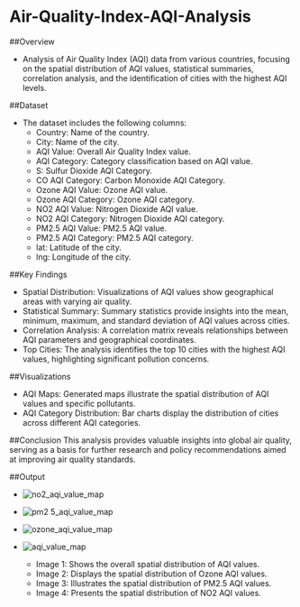 # Air-Quality-Index-AQI-Analysis

##Overview
  - Analysis of Air Quality Index (AQI) data from various countries, focusing on the spatial distribution of AQI values, statistical summaries, correlation analysis, and the identification of cities with the highest AQI levels.
  
##Dataset
  - The dataset includes the following columns:
      - Country: Name of the country.
      - City: Name of the city.
      - AQI Value: Overall Air Quality Index value.
      - AQI Category: Category classification based on AQI value.
      - S: Sulfur Dioxide AQI Category.
      - CO AQI Category: Carbon Monoxide AQI Category.
      - Ozone AQI Value: Ozone AQI value.
      - Ozone AQI Category: Ozone AQI category.
      - NO2 AQI Value: Nitrogen Dioxide AQI value.
      - NO2 AQI Category: Nitrogen Dioxide AQI category.
      - PM2.5 AQI Value: PM2.5 AQI value.
      - PM2.5 AQI Category: PM2.5 AQI category.
      - lat: Latitude of the city.
      - lng: Longitude of the city.
    
##Key Findings
  - Spatial Distribution: Visualizations of AQI values show geographical areas with varying air quality.
  - Statistical Summary: Summary statistics provide insights into the mean, minimum, maximum, and standard deviation of AQI values across cities.
  - Correlation Analysis: A correlation matrix reveals relationships between AQI parameters and geographical coordinates.
  - Top Cities: The analysis identifies the top 10 cities with the highest AQI values, highlighting significant pollution concerns.

##Visualizations
  - AQI Maps: Generated maps illustrate the spatial distribution of AQI values and specific pollutants.
  - AQI Category Distribution: Bar charts display the distribution of cities across different AQI categories.

##Conclusion
This analysis provides valuable insights into global air quality, serving as a basis for further research and policy recommendations aimed at improving air quality standards.

##Output
- ![no2_aqi_value_map](https://github.com/user-attachments/assets/26358fc6-ea37-427b-86f8-9454b643a87f)
- ![pm2 5_aqi_value_map](https://github.com/user-attachments/assets/0ffd9457-ae21-439e-ae2d-4bf50346d831)
- ![ozone_aqi_value_map](https://github.com/user-attachments/assets/49416630-5410-4830-a6d2-d7739cdc32cb)
- ![aqi_value_map](https://github.com/user-attachments/assets/e042df48-17db-44fa-a6ec-a68205605fcc)

  - Image 1: Shows the overall spatial distribution of AQI values.
  - Image 2: Displays the spatial distribution of Ozone AQI values.
  - Image 3: Illustrates the spatial distribution of PM2.5 AQI values.
  - Image 4: Presents the spatial distribution of NO2 AQI values.

